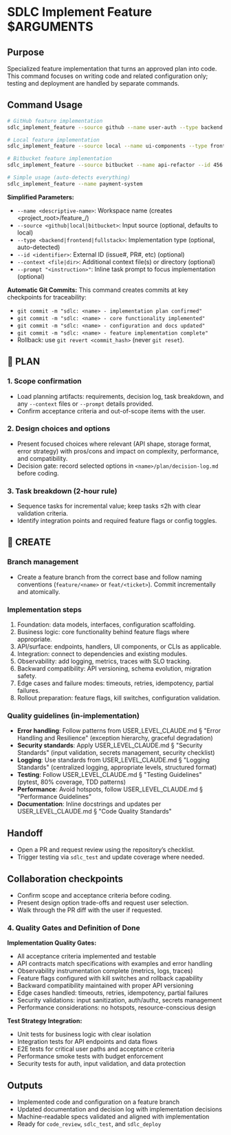 # SDLC Implement Feature $ARGUMENTS

## Purpose
Specialized feature implementation that turns an approved plan into code. This command focuses on
writing code and related configuration only; testing and deployment are handled by separate
commands.

## Command Usage
```bash
# GitHub feature implementation
sdlc_implement_feature --source github --name user-auth --type backend --id 123

# Local feature implementation
sdlc_implement_feature --source local --name ui-components --type frontend

# Bitbucket feature implementation
sdlc_implement_feature --source bitbucket --name api-refactor --id 456

# Simple usage (auto-detects everything)
sdlc_implement_feature --name payment-system
```

**Simplified Parameters:**
- `--name <descriptive-name>`: Workspace name (creates <project_root>/feature_<name>/)
- `--source <github|local|bitbucket>`: Input source (optional, defaults to local)
- `--type <backend|frontend|fullstack>`: Implementation type (optional, auto-detected)
- `--id <identifier>`: External ID (issue#, PR#, etc) (optional)
- `--context <file|dir>`: Additional context file(s) or directory (optional)
- `--prompt "<instruction>"`: Inline task prompt to focus implementation (optional)

**Automatic Git Commits:**
This command creates commits at key checkpoints for traceability:
- `git commit -m "sdlc: <name> - implementation plan confirmed"`
- `git commit -m "sdlc: <name> - core functionality implemented"`
- `git commit -m "sdlc: <name> - configuration and docs updated"`
- `git commit -m "sdlc: <name> - feature implementation complete"`
- Rollback: use `git revert <commit_hash>` (never `git reset`).

## 🔹 PLAN
### 1. Scope confirmation
- Load planning artifacts: requirements, decision log, task breakdown, and any `--context` files
  or `--prompt` details provided.
- Confirm acceptance criteria and out-of-scope items with the user.

### 2. Design choices and options
- Present focused choices where relevant (API shape, storage format, error strategy) with
  pros/cons and impact on complexity, performance, and compatibility.
- Decision gate: record selected options in `<name>/plan/decision-log.md` before coding.

### 3. Task breakdown (2-hour rule)
- Sequence tasks for incremental value; keep tasks ≤2h with clear validation criteria.
- Identify integration points and required feature flags or config toggles.

## 🔹 CREATE
### Branch management
- Create a feature branch from the correct base and follow naming conventions
  (`feature/<name>` or `feat/<ticket>`). Commit incrementally and atomically.

### Implementation steps
1. Foundation: data models, interfaces, configuration scaffolding.
2. Business logic: core functionality behind feature flags where appropriate.
3. API/surface: endpoints, handlers, UI components, or CLIs as applicable.
4. Integration: connect to dependencies and existing modules.
5. Observability: add logging, metrics, traces with SLO tracking.
6. Backward compatibility: API versioning, schema evolution, migration safety.
7. Edge cases and failure modes: timeouts, retries, idempotency, partial failures.
8. Rollout preparation: feature flags, kill switches, configuration validation.

### Quality guidelines (in-implementation)
- **Error handling**: Follow patterns from USER_LEVEL_CLAUDE.md § "Error Handling and Resilience" (exception hierarchy, graceful degradation)
- **Security standards**: Apply USER_LEVEL_CLAUDE.md § "Security Standards" (input validation, secrets management, security checklist)
- **Logging**: Use standards from USER_LEVEL_CLAUDE.md § "Logging Standards" (centralized logging, appropriate levels, structured format)
- **Testing**: Follow USER_LEVEL_CLAUDE.md § "Testing Guidelines" (pytest, 80% coverage, TDD patterns)
- **Performance**: Avoid hotspots, follow USER_LEVEL_CLAUDE.md § "Performance Guidelines" 
- **Documentation**: Inline docstrings and updates per USER_LEVEL_CLAUDE.md § "Code Quality Standards"

## Handoff
- Open a PR and request review using the repository’s checklist.
- Trigger testing via `sdlc_test` and update coverage where needed.

## Collaboration checkpoints
- Confirm scope and acceptance criteria before coding.
- Present design option trade-offs and request user selection.
- Walk through the PR diff with the user if requested.

### 4. Quality Gates and Definition of Done

**Implementation Quality Gates:**
- All acceptance criteria implemented and testable
- API contracts match specifications with examples and error handling
- Observability instrumentation complete (metrics, logs, traces)
- Feature flags configured with kill switches and rollback capability
- Backward compatibility maintained with proper API versioning
- Edge cases handled: timeouts, retries, idempotency, partial failures
- Security validations: input sanitization, auth/authz, secrets management
- Performance considerations: no hotspots, resource-conscious design

**Test Strategy Integration:**
- Unit tests for business logic with clear isolation
- Integration tests for API endpoints and data flows  
- E2E tests for critical user paths and acceptance criteria
- Performance smoke tests with budget enforcement
- Security tests for auth, input validation, and data protection

## Outputs
- Implemented code and configuration on a feature branch
- Updated documentation and decision log with implementation decisions
- Machine-readable specs validated and aligned with implementation
- Ready for `code_review`, `sdlc_test`, and `sdlc_deploy`
